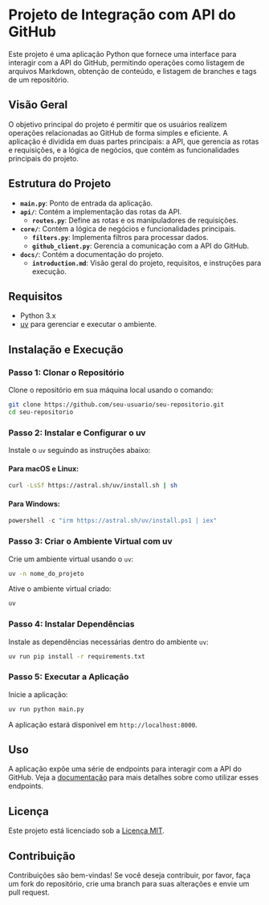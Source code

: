 # Projeto de Integração com API do GitHub

Este projeto é uma aplicação Python que fornece uma interface para interagir com a API do GitHub, permitindo operações como listagem de arquivos Markdown, obtenção de conteúdo, e listagem de branches e tags de um repositório.

## Visão Geral

O objetivo principal do projeto é permitir que os usuários realizem operações relacionadas ao GitHub de forma simples e eficiente. A aplicação é dividida em duas partes principais: a API, que gerencia as rotas e requisições, e a lógica de negócios, que contém as funcionalidades principais do projeto.

## Estrutura do Projeto

- **`main.py`**: Ponto de entrada da aplicação.
- **`api/`**: Contém a implementação das rotas da API.
  - **`routes.py`**: Define as rotas e os manipuladores de requisições.
- **`core/`**: Contém a lógica de negócios e funcionalidades principais.
  - **`filters.py`**: Implementa filtros para processar dados.
  - **`github_client.py`**: Gerencia a comunicação com a API do GitHub.
- **`docs/`**: Contém a documentação do projeto.
  - **`introduction.md`**: Visão geral do projeto, requisitos, e instruções para execução.

## Requisitos

- Python 3.x
- [uv](https://astral.sh/uv/) para gerenciar e executar o ambiente.

## Instalação e Execução

### Passo 1: Clonar o Repositório

Clone o repositório em sua máquina local usando o comando:

```bash
git clone https://github.com/seu-usuario/seu-repositorio.git
cd seu-repositorio
```

### Passo 2: Instalar e Configurar o uv

Instale o `uv` seguindo as instruções abaixo:

#### Para macOS e Linux:

```bash
curl -LsSf https://astral.sh/uv/install.sh | sh
```

#### Para Windows:

```powershell
powershell -c "irm https://astral.sh/uv/install.ps1 | iex"
```

### Passo 3: Criar o Ambiente Virtual com uv

Crie um ambiente virtual usando o `uv`:

```bash
uv -n nome_do_projeto
```

Ative o ambiente virtual criado:

```bash
uv
```

### Passo 4: Instalar Dependências

Instale as dependências necessárias dentro do ambiente `uv`:

```bash
uv run pip install -r requirements.txt
```

### Passo 5: Executar a Aplicação

Inicie a aplicação:

```bash
uv run python main.py
```

A aplicação estará disponível em `http://localhost:8000`.

## Uso

A aplicação expõe uma série de endpoints para interagir com a API do GitHub. Veja a [documentação](src/doclearn/docs/code/introduction.md) para mais detalhes sobre como utilizar esses endpoints.

## Licença

Este projeto está licenciado sob a [Licença MIT](LICENSE).

## Contribuição

Contribuições são bem-vindas! Se você deseja contribuir, por favor, faça um fork do repositório, crie uma branch para suas alterações e envie um pull request.